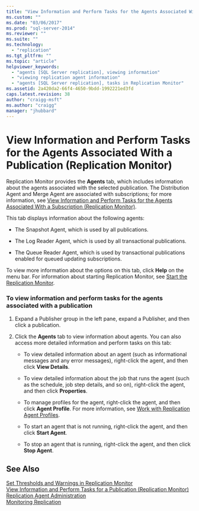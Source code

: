 ```yaml
---
title: "View Information and Perform Tasks for the Agents Associated With a Publication (Replication Monitor) | Microsoft Docs"
ms.custom: ""
ms.date: "03/06/2017"
ms.prod: "sql-server-2014"
ms.reviewer: ""
ms.suite: ""
ms.technology: 
  - "replication"
ms.tgt_pltfrm: ""
ms.topic: "article"
helpviewer_keywords: 
  - "agents [SQL Server replication], viewing information"
  - "viewing replication agent information"
  - "agents [SQL Server replication], tasks in Replication Monitor"
ms.assetid: 2a420da2-66f4-4650-9bdd-1992221ed3fd
caps.latest.revision: 38
author: "craigg-msft"
ms.author: "craigg"
manager: "jhubbard"
---
```

# View Information and Perform Tasks for the Agents Associated With a Publication (Replication Monitor)
  Replication Monitor provides the **Agents** tab, which includes information about the agents associated with the selected publication. The Distribution Agent and Merge Agent are associated with subscriptions; for more information, see [View Information and Perform Tasks for the Agents Associated With a Subscription &#40;Replication Monitor&#41;](view-information-and-perform-tasks-for-subscription-agents.md).  
  
 This tab displays information about the following agents:  
  
-   The Snapshot Agent, which is used by all publications.  
  
-   The Log Reader Agent, which is used by all transactional publications.  
  
-   The Queue Reader Agent, which is used by transactional publications enabled for queued updating subscriptions.  
  
 To view more information about the options on this tab, click **Help** on the menu bar. For information about starting Replication Monitor, see [Start the Replication Monitor](start-the-replication-monitor.md).  
  
### To view information and perform tasks for the agents associated with a publication  
  
1.  Expand a Publisher group in the left pane, expand a Publisher, and then click a publication.  
  
2.  Click the **Agents** tab to view information about agents. You can also access more detailed information and perform tasks on this tab:  
  
    -   To view detailed information about an agent (such as informational messages and any error messages), right-click the agent, and then click **View Details**.  
  
    -   To view detailed information about the job that runs the agent (such as the schedule, job step details, and so on), right-click the agent, and then click **Properties**.  
  
    -   To manage profiles for the agent, right-click the agent, and then click **Agent Profile**. For more information, see [Work with Replication Agent Profiles](../agents/replication-agent-profiles.md).  
  
    -   To start an agent that is not running, right-click the agent, and then click **Start Agent**.  
  
    -   To stop an agent that is running, right-click the agent, and then click **Stop Agent**.  
  
## See Also  
 [Set Thresholds and Warnings in Replication Monitor](set-thresholds-and-warnings-in-replication-monitor.md)   
 [View Information and Perform Tasks for a Publication &#40;Replication Monitor&#41;](view-information-and-perform-tasks-for-a-publication-replication-monitor.md)   
 [Replication Agent Administration](../agents/replication-agent-administration.md)   
 [Monitoring Replication](../monitoring-replication.md)  
  
  